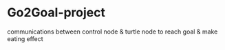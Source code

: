 # Go2Goal-project
communications between control node &amp; turtle node to reach goal &amp; make eating effect
